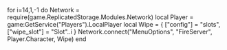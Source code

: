 for i=14,1,-1 do
  Network = require(game.ReplicatedStorage.Modules.Network)
  local Player = game:GetService("Players").LocalPlayer
  local Wipe = {
      ["config"] = "slots",
      ["wipe_slot"] = "Slot"..i
  }
Network.connect("MenuOptions", "FireServer", Player.Character, Wipe)
end
